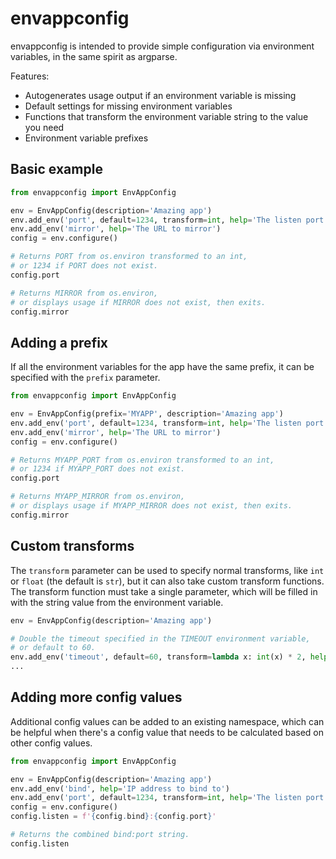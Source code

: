 # envappconfig

envappconfig is intended to provide simple configuration via environment variables, in the same spirit as argparse.

Features:
* Autogenerates usage output if an environment variable is missing
* Default settings for missing environment variables
* Functions that transform the environment variable string to the value you need
* Environment variable prefixes

## Basic example

```python
from envappconfig import EnvAppConfig

env = EnvAppConfig(description='Amazing app')
env.add_env('port', default=1234, transform=int, help='The listen port')
env.add_env('mirror', help='The URL to mirror')
config = env.configure()

# Returns PORT from os.environ transformed to an int,
# or 1234 if PORT does not exist.
config.port

# Returns MIRROR from os.environ,
# or displays usage if MIRROR does not exist, then exits.
config.mirror
```

## Adding a prefix

If all the environment variables for the app have the same prefix, it can be specified with the `prefix` parameter.

```python
from envappconfig import EnvAppConfig

env = EnvAppConfig(prefix='MYAPP', description='Amazing app')
env.add_env('port', default=1234, transform=int, help='The listen port')
env.add_env('mirror', help='The URL to mirror')
config = env.configure()

# Returns MYAPP_PORT from os.environ transformed to an int,
# or 1234 if MYAPP_PORT does not exist.
config.port

# Returns MYAPP_MIRROR from os.environ,
# or displays usage if MYAPP_MIRROR does not exist, then exits.
config.mirror
```

## Custom transforms

The `transform` parameter can be used to specify normal transforms, like `int` or `float` (the default is `str`), but it can also take custom transform functions.  The transform function must take a single parameter, which will be filled in with the string value from the environment variable.

```python
env = EnvAppConfig(description='Amazing app')

# Double the timeout specified in the TIMEOUT environment variable,
# or default to 60.
env.add_env('timeout', default=60, transform=lambda x: int(x) * 2, help='Timeout in seconds')
...
```

## Adding more config values

Additional config values can be added to an existing namespace, which can be helpful when there's a config value that needs to be calculated based on other config values.

```python
from envappconfig import EnvAppConfig

env = EnvAppConfig(description='Amazing app')
env.add_env('bind', help='IP address to bind to')
env.add_env('port', default=1234, transform=int, help='The listen port')
config = env.configure()
config.listen = f'{config.bind}:{config.port}'

# Returns the combined bind:port string.
config.listen
```
